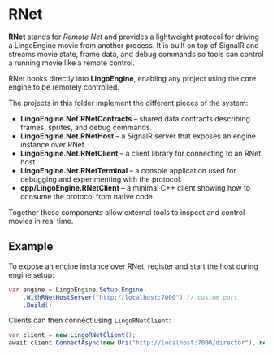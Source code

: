 # RNet

**RNet** stands for *Remote Net* and provides a lightweight protocol for driving a LingoEngine movie from another process.
It is built on top of SignalR and streams movie state, frame data, and debug commands so tools can control a running movie like a remote control.

RNet hooks directly into **LingoEngine**, enabling any project using the core engine to be remotely controlled.

The projects in this folder implement the different pieces of the system:

- **LingoEngine.Net.RNetContracts** – shared data contracts describing frames, sprites, and debug commands.
- **LingoEngine.Net.RNetHost** – a SignalR server that exposes an engine instance over RNet.
- **LingoEngine.Net.RNetClient** – a client library for connecting to an RNet host.
- **LingoEngine.Net.RNetTerminal** – a console application used for debugging and experimenting with the protocol.
- **cpp/LingoEngine.RNetClient** – a minimal C++ client showing how to consume the protocol from native code.

Together these components allow external tools to inspect and control movies in real time.

## Example

To expose an engine instance over RNet, register and start the host during engine setup:

```csharp
var engine = LingoEngine.Setup.Engine
    .WithRNetHostServer("http://localhost:7000") // custom port
    .Build();
```

Clients can then connect using `LingoRNetClient`:

```csharp
var client = new LingoRNetClient();
await client.ConnectAsync(new Uri("http://localhost:7000/director"), new HelloDto("project", "client", "1.0"));
```
